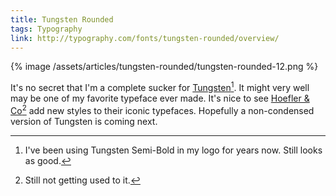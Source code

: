 ```yaml
---
title: Tungsten Rounded
tags: Typography
link: http://typography.com/fonts/tungsten-rounded/overview/
---
```


{% image /assets/articles/tungsten-rounded/tungsten-rounded-12.png %}

It's no secret that I'm a complete sucker for [Tungsten][Tungsten][^1]. It might very well may be one of my favorite typeface ever made. It's nice to see [Hoefler & Co][hfj][^2] add new styles to their iconic typefaces. Hopefully a non-condensed version of Tungsten is coming next.

[Tungsten]: http://www.typography.com/fonts/tungsten-rounded/overview/
[hfj]: http://www.typography.com/

[^1]: I've been using Tungsten Semi-Bold in my logo for years now. Still looks as good.
[^2]: Still not getting used to it.
